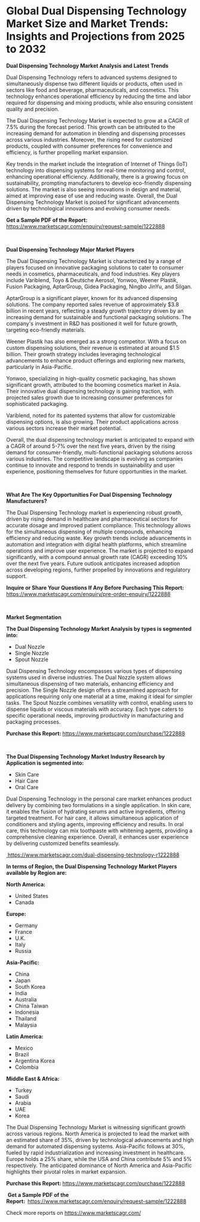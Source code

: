 <p><h1>Global Dual Dispensing Technology Market Size and Market Trends: Insights and Projections from 2025 to 2032</h1></p><p><strong>Dual Dispensing Technology Market Analysis and Latest Trends</strong></p>
<p><p>Dual Dispensing Technology refers to advanced systems designed to simultaneously dispense two different liquids or products, often used in sectors like food and beverage, pharmaceuticals, and cosmetics. This technology enhances operational efficiency by reducing the time and labor required for dispensing and mixing products, while also ensuring consistent quality and precision.</p><p>The Dual Dispensing Technology Market is expected to grow at a CAGR of 7.5% during the forecast period. This growth can be attributed to the increasing demand for automation in blending and dispensing processes across various industries. Moreover, the rising need for customized products, coupled with consumer preferences for convenience and efficiency, is further propelling market expansion.</p><p>Key trends in the market include the integration of Internet of Things (IoT) technology into dispensing systems for real-time monitoring and control, enhancing operational efficiency. Additionally, there is a growing focus on sustainability, prompting manufacturers to develop eco-friendly dispensing solutions. The market is also seeing innovations in design and material, aimed at improving ease of use and reducing waste. Overall, the Dual Dispensing Technology Market is poised for significant advancements driven by technological innovations and evolving consumer needs.</p></p>
<p><strong>Get a Sample PDF of the Report:&nbsp;</strong> <a href="https://www.marketscagr.com/enquiry/request-sample/1222888?utm_campaign=1835&utm_medium=2&utm_source=Github&utm_content=ia&utm_term=09022025&utm_id=dual-dispensing-technology">https://www.marketscagr.com/enquiry/request-sample/1222888</a></p>
<p>&nbsp;</p>
<p><strong>Dual Dispensing Technology Major Market Players</strong></p>
<p><p>The Dual Dispensing Technology Market is characterized by a range of players focused on innovative packaging solutions to cater to consumer needs in cosmetics, pharmaceuticals, and food industries. Key players include Variblend, Toyo & Deutsche Aerosol, Yonwoo, Weener Plastik, Fusion Packaging, AptarGroup, Gidea Packaging, Ningbo JinYu, and Silgan.</p><p>AptarGroup is a significant player, known for its advanced dispensing solutions. The company reported sales revenue of approximately $3.8 billion in recent years, reflecting a steady growth trajectory driven by an increasing demand for sustainable and functional packaging solutions. The company's investment in R&D has positioned it well for future growth, targeting eco-friendly materials.</p><p>Weener Plastik has also emerged as a strong competitor. With a focus on custom dispensing solutions, their revenue is estimated at around $1.5 billion. Their growth strategy includes leveraging technological advancements to enhance product offerings and exploring new markets, particularly in Asia-Pacific.</p><p>Yonwoo, specializing in high-quality cosmetic packaging, has shown significant growth, attributed to the booming cosmetics market in Asia. Their innovative dual dispensing technology is gaining traction, with projected sales growth due to increasing consumer preferences for sophisticated packaging.</p><p>Variblend, noted for its patented systems that allow for customizable dispensing options, is also growing. Their product applications across various sectors increase their market potential.</p><p>Overall, the dual dispensing technology market is anticipated to expand with a CAGR of around 5-7% over the next five years, driven by the rising demand for consumer-friendly, multi-functional packaging solutions across various industries. The competitive landscape is evolving as companies continue to innovate and respond to trends in sustainability and user experience, positioning themselves for future opportunities in the market.</p></p>
<p>&nbsp;</p>
<p><strong>What Are The Key Opportunities For Dual Dispensing Technology Manufacturers?</strong></p>
<p><p>The Dual Dispensing Technology market is experiencing robust growth, driven by rising demand in healthcare and pharmaceutical sectors for accurate dosage and improved patient compliance. This technology allows for the simultaneous dispensing of multiple compounds, enhancing efficiency and reducing waste. Key growth trends include advancements in automation and integration with digital health platforms, which streamline operations and improve user experience. The market is projected to expand significantly, with a compound annual growth rate (CAGR) exceeding 10% over the next five years. Future outlook anticipates increased adoption across developing regions, further propelled by innovations and regulatory support.</p></p>
<p><strong>Inquire or Share Your Questions If Any Before Purchasing This Report:</strong> <a href="https://www.marketscagr.com/enquiry/pre-order-enquiry/1222888?utm_campaign=1835&utm_medium=2&utm_source=Github&utm_content=ia&utm_term=09022025&utm_id=dual-dispensing-technology">https://www.marketscagr.com/enquiry/pre-order-enquiry/1222888</a></p>
<p>&nbsp;</p>
<p><strong>Market Segmentation</strong></p>
<p><strong>The Dual Dispensing Technology Market Analysis by types is segmented into:</strong></p>
<p><ul><li>Dual Nozzle</li><li>Single Nozzle</li><li>Spout Nozzle</li></ul></p>
<p><p>Dual Dispensing Technology encompasses various types of dispensing systems used in diverse industries. The Dual Nozzle system allows simultaneous dispensing of two materials, enhancing efficiency and precision. The Single Nozzle design offers a streamlined approach for applications requiring only one material at a time, making it ideal for simpler tasks. The Spout Nozzle combines versatility with control, enabling users to dispense liquids or viscous materials with accuracy. Each type caters to specific operational needs, improving productivity in manufacturing and packaging processes.</p></p>
<p><strong>Purchase this Report:&nbsp;</strong><a href="https://www.marketscagr.com/purchase/1222888?utm_campaign=1835&utm_medium=2&utm_source=Github&utm_content=ia&utm_term=09022025&utm_id=dual-dispensing-technology">https://www.marketscagr.com/purchase/1222888</a></p>
<p>&nbsp;</p>
<p><strong>The Dual Dispensing Technology Market Industry Research by Application is segmented into:</strong></p>
<p><ul><li>Skin Care</li><li>Hair Care</li><li>Oral Care</li></ul></p>
<p><p>Dual Dispensing Technology in the personal care market enhances product delivery by combining two formulations in a single application. In skin care, it enables the fusion of hydrating serums and active ingredients, offering targeted treatment. For hair care, it allows simultaneous application of conditioners and styling agents, improving efficiency and results. In oral care, this technology can mix toothpaste with whitening agents, providing a comprehensive cleaning experience. Overall, it enhances user experience by delivering customized benefits seamlessly.</p></p>
<p><a href="https://www.marketscagr.com/dual-dispensing-technology-r1222888?utm_campaign=1835&utm_medium=2&utm_source=Github&utm_content=ia&utm_term=09022025&utm_id=dual-dispensing-technology">&nbsp;https://www.marketscagr.com/dual-dispensing-technology-r1222888</a></p>
<p><strong>In terms of Region, the Dual Dispensing Technology Market Players available by Region are:</strong></p>
<p>
    <p> <strong> North America: </strong>
        <ul>
            <li>United States</li>
            <li>Canada</li>
        </ul>
        </p> 
    <p> <strong> Europe: </strong>
        <ul>
            <li>Germany</li>
            <li>France</li>
            <li>U.K.</li>
            <li>Italy</li>
            <li>Russia</li>
        </ul>
        </p> 
    <p> <strong> Asia-Pacific: </strong>
        <ul>
            <li>China</li>
            <li>Japan</li>
            <li>South Korea</li>
            <li>India</li>
            <li>Australia</li>
            <li>China Taiwan</li>
            <li>Indonesia</li>
            <li>Thailand</li>
            <li>Malaysia</li>
        </ul>
        </p> 
    <p> <strong> Latin America: </strong>
        <ul>
            <li>Mexico</li>
            <li>Brazil</li>
            <li>Argentina Korea</li>
            <li>Colombia</li>
        </ul>
        </p> 
    <p> <strong> Middle East & Africa: </strong>
        <ul>
            <li>Turkey</li>
            <li>Saudi</li>
            <li>Arabia</li>
            <li>UAE</li>
            <li>Korea</li>
        </ul>
    </p>
    </p>
<p><p>The Dual Dispensing Technology Market is witnessing significant growth across various regions. North America is projected to lead the market with an estimated share of 35%, driven by technological advancements and high demand for automated dispensing systems. Asia-Pacific follows at 30%, fueled by rapid industrialization and increasing investment in healthcare. Europe holds a 25% share, while the USA and China contribute 5% and 5% respectively. The anticipated dominance of North America and Asia-Pacific highlights their pivotal roles in market expansion.</p></p>
<p><strong>Purchase this Report: </strong><a href="https://www.marketscagr.com/purchase/1222888?utm_campaign=1835&utm_medium=2&utm_source=Github&utm_content=ia&utm_term=09022025&utm_id=dual-dispensing-technology">https://www.marketscagr.com/purchase/1222888</a></p>
<p>&nbsp;<strong>Get a Sample PDF of the Report:&nbsp;&nbsp;</strong><a href="https://www.marketscagr.com/enquiry/request-sample/1222888?utm_campaign=1835&utm_medium=2&utm_source=Github&utm_content=ia&utm_term=09022025&utm_id=dual-dispensing-technology">https://www.marketscagr.com/enquiry/request-sample/1222888</a></p>
<p><strong></strong></p>
<p>Check more reports on <a href="https://www.marketscagr.com/?utm_campaign=1835&utm_medium=2&utm_source=Github&utm_content=ia&utm_term=09022025&utm_id=dual-dispensing-technology">https://www.marketscagr.com/</a></p>